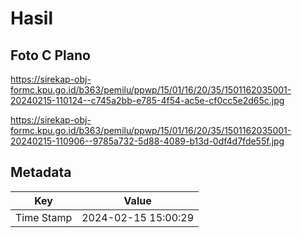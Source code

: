 # Hasil

## Foto C Plano

https://sirekap-obj-formc.kpu.go.id/b363/pemilu/ppwp/15/01/16/20/35/1501162035001-20240215-110124--c745a2bb-e785-4f54-ac5e-cf0cc5e2d65c.jpg

https://sirekap-obj-formc.kpu.go.id/b363/pemilu/ppwp/15/01/16/20/35/1501162035001-20240215-110906--9785a732-5d88-4089-b13d-0df4d7fde55f.jpg


## Metadata

| Key        | Value               |
| ---------- | ------------------- |
| Time Stamp | 2024-02-15 15:00:29 |



